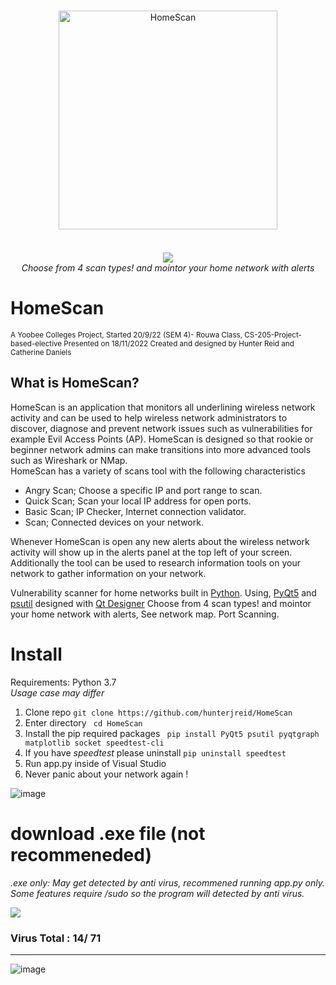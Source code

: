 <p align="center">
	<br>
    	<img width="350px" style="margin-bottom:20px;" src="https://user-images.githubusercontent.com/62681404/191140983-4e4e9a96-bd8a-4ee9-a5ba-532f5b73a4c2.png" alt="HomeScan"/><br>
    	<br>
	<img src="https://user-images.githubusercontent.com/62681404/199938369-7729a1a6-6aa5-45ce-8584-fcb24c93df1f.png">
	<br>
    	<i>Choose from 4 scan types! and mointor your home network with alerts</i>
	<br>
</p>

# HomeScan
<sub>A Yoobee Colleges Project, Started 20/9/22 (SEM 4)- Rouwa Class, CS-205-Project-based-elective Presented on 18/11/2022 Created and designed by Hunter Reid and Catherine Daniels</sub>
## What is HomeScan?
HomeScan is an application that monitors all underlining wireless network activity and can be used to help wireless network administrators to discover, diagnose and prevent network issues such as vulnerabilities for example Evil Access Points (AP). HomeScan is designed so that rookie or beginner network admins can make transitions into more advanced tools such as Wireshark or NMap.  
HomeScan has a variety of scans tool with the following characteristics  
- Angry Scan; Choose a specific IP and port range to scan.
- Quick Scan; Scan your local IP address for open ports.
- Basic Scan; IP Checker, Internet connection validator.
- Scan; Connected devices on your network.  

Whenever HomeScan is open any new alerts about the wireless network activity will show up in the alerts panel at the top left of your screen. Additionally the tool can be used to research information tools on your network to gather information on your network. 


Vulnerability scanner for home networks built in [Python](https://www.python.org/). Using, [PyQt5](https://doc.qt.io/qtforpython/) and [psutil](https://psutil.readthedocs.io/en/latest/) designed with [Qt Designer](https://build-system.fman.io/qt-designer-download) Choose from 4 scan types! and mointor your home network with alerts, See network map. Port Scanning.
# Install
Requirements: Python 3.7  
<i>Usage case may differ</i>
1. Clone repo ```git clone https://github.com/hunterjreid/HomeScan```
2. Enter directory ``` cd HomeScan```
3. Install the pip required packages ``` pip install PyQt5 psutil pyqtgraph matplotlib socket speedtest-cli```
4. If you have *speedtest* please uninstall ```pip uninstall speedtest``` 
5. Run app.py inside of Visual Studio
6. Never panic about your network again !

![image](https://user-images.githubusercontent.com/62681404/202837741-3f1ad456-08a6-42a3-85ae-0360b10c6d00.png)
# download .exe file (not recommeneded)
<i>.exe only: May get detected by anti virus, recommened running app.py only. Some features require /sudo so the program will detected by anti virus.</i>

<a target="_blank" href="https://www.mediafire.com/file/6kwtied4bzbg434/HomeScan.exe">
<img src="https://user-images.githubusercontent.com/62681404/202579245-638761b8-3ae7-476c-a15a-cb2c8c307447.png"/>
</a>

### Virus Total : 14/ 71 
<hr>

![image](https://user-images.githubusercontent.com/62681404/202602823-16036ebb-03cb-4ef1-89fe-13bd63ea8e81.png)  
